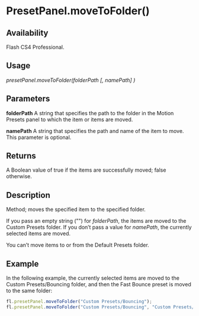 # PresetPanel.moveToFolder()

## Availability

Flash CS4 Professional.

## Usage

*presetPanel.moveToFolder(folderPath [, namePath] )*

## Parameters

**folderPath** A string that specifies the path to the folder in the Motion Presets panel to which the item or items are moved.

**namePath** A string that specifies the path and name of the item to move. This parameter is optional.

## Returns

A Boolean value of true if the items are successfully moved; false otherwise.

## Description

Method; moves the specified item to the specified folder.

If you pass an empty string ("") for *folderPath*, the items are moved to the Custom Presets folder. If you don’t pass a value for *namePath*, the currently selected items are moved.

You can’t move items to or from the Default Presets folder.

## Example

In the following example, the currently selected items are moved to the Custom Presets/Bouncing folder, and then the Fast Bounce preset is moved to the same folder:

```javascript
fl.presetPanel.moveToFolder("Custom Presets/Bouncing");
fl.presetPanel.moveToFolder("Custom Presets/Bouncing", "Custom Presets/Fast Bounce");
```
